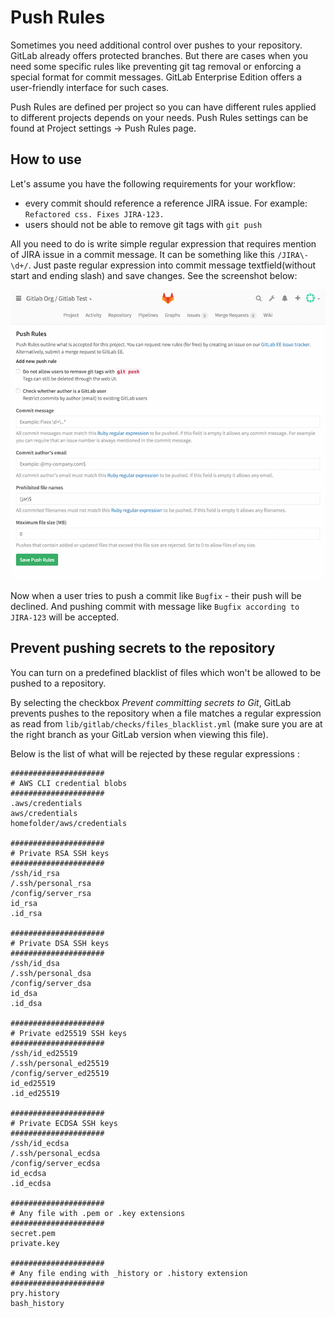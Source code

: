 # Push Rules

Sometimes you need additional control over pushes to your repository.
GitLab already offers protected branches.
But there are cases when you need some specific rules like preventing git tag removal or enforcing a special format for commit messages.
GitLab Enterprise Edition offers a user-friendly interface for such cases.

Push Rules are defined per project so you can have different rules applied to different projects depends on your needs.
Push Rules settings can be found at Project settings -> Push Rules page.

## How to use

Let's assume you have the following requirements for your workflow:

* every commit should reference a reference JIRA issue. For example: `Refactored css. Fixes JIRA-123. `
* users should not be able to remove git tags with `git push`

All you need to do is write simple regular expression that requires mention of JIRA issue in a commit message.
It can be something like this `/JIRA\-\d+/`.
Just paste regular expression into commit message textfield(without start and ending slash) and save changes.
See the screenshot below:

![screenshot](push_rules.png)

Now when a user tries to push a commit like `Bugfix` - their push will be declined.
And pushing commit with message like `Bugfix according to JIRA-123` will be accepted.


## Prevent pushing secrets to the repository

You can turn on a predefined blacklist of files which won't be allowed to be pushed to a repository.

By selecting the checkbox *Prevent committing secrets to Git*, GitLab prevents pushes to the repository when a file matches a regular expression as read from `lib/gitlab/checks/files_blacklist.yml` (make sure you are at the right branch as your GitLab version when viewing this file).

Below is the list of what will be rejected by these regular expressions :

```shell
#####################
# AWS CLI credential blobs
#####################
.aws/credentials
aws/credentials
homefolder/aws/credentials

#####################
# Private RSA SSH keys
#####################
/ssh/id_rsa
/.ssh/personal_rsa
/config/server_rsa
id_rsa
.id_rsa

#####################
# Private DSA SSH keys
#####################
/ssh/id_dsa
/.ssh/personal_dsa
/config/server_dsa
id_dsa
.id_dsa

#####################
# Private ed25519 SSH keys
#####################
/ssh/id_ed25519
/.ssh/personal_ed25519
/config/server_ed25519
id_ed25519
.id_ed25519

#####################
# Private ECDSA SSH keys
#####################
/ssh/id_ecdsa
/.ssh/personal_ecdsa
/config/server_ecdsa
id_ecdsa
.id_ecdsa

#####################
# Any file with .pem or .key extensions
#####################
secret.pem
private.key

#####################
# Any file ending with _history or .history extension
#####################
pry.history
bash_history

```
